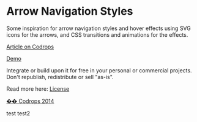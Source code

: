 Arrow Navigation Styles
=========

Some inspiration for arrow navigation styles and hover effects using SVG icons for the arrows, and CSS transitions and animations for the effects. 

[Article on Codrops](http://tympanus.net/codrops/?p=19164)

[Demo](http://tympanus.net/Development/ArrowNavigationStyles/)

Integrate or build upon it for free in your personal or commercial projects. Don't republish, redistribute or sell "as-is". 

Read more here: [License](http://tympanus.net/codrops/licensing/)


[�� Codrops 2014](http://www.codrops.com)

test test2
